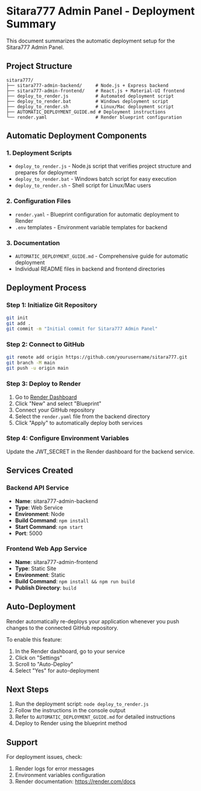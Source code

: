 # Sitara777 Admin Panel - Deployment Summary

This document summarizes the automatic deployment setup for the Sitara777 Admin Panel.

## Project Structure

```
sitara777/
├── sitara777-admin-backend/     # Node.js + Express backend
├── sitara777-admin-frontend/    # React.js + Material-UI frontend
├── deploy_to_render.js          # Automated deployment script
├── deploy_to_render.bat         # Windows deployment script
├── deploy_to_render.sh          # Linux/Mac deployment script
├── AUTOMATIC_DEPLOYMENT_GUIDE.md # Deployment instructions
└── render.yaml                  # Render blueprint configuration
```

## Automatic Deployment Components

### 1. Deployment Scripts
- `deploy_to_render.js` - Node.js script that verifies project structure and prepares for deployment
- `deploy_to_render.bat` - Windows batch script for easy execution
- `deploy_to_render.sh` - Shell script for Linux/Mac users

### 2. Configuration Files
- `render.yaml` - Blueprint configuration for automatic deployment to Render
- `.env` templates - Environment variable templates for backend

### 3. Documentation
- `AUTOMATIC_DEPLOYMENT_GUIDE.md` - Comprehensive guide for automatic deployment
- Individual README files in backend and frontend directories

## Deployment Process

### Step 1: Initialize Git Repository
```bash
git init
git add .
git commit -m "Initial commit for Sitara777 Admin Panel"
```

### Step 2: Connect to GitHub
```bash
git remote add origin https://github.com/yourusername/sitara777.git
git branch -M main
git push -u origin main
```

### Step 3: Deploy to Render
1. Go to [Render Dashboard](https://dashboard.render.com)
2. Click "New" and select "Blueprint"
3. Connect your GitHub repository
4. Select the `render.yaml` file from the backend directory
5. Click "Apply" to automatically deploy both services

### Step 4: Configure Environment Variables
Update the JWT_SECRET in the Render dashboard for the backend service.

## Services Created

### Backend API Service
- **Name**: sitara777-admin-backend
- **Type**: Web Service
- **Environment**: Node
- **Build Command**: `npm install`
- **Start Command**: `npm start`
- **Port**: 5000

### Frontend Web App Service
- **Name**: sitara777-admin-frontend
- **Type**: Static Site
- **Environment**: Static
- **Build Command**: `npm install && npm run build`
- **Publish Directory**: `build`

## Auto-Deployment

Render automatically re-deploys your application whenever you push changes to the connected GitHub repository.

To enable this feature:
1. In the Render dashboard, go to your service
2. Click on "Settings"
3. Scroll to "Auto-Deploy"
4. Select "Yes" for auto-deployment

## Next Steps

1. Run the deployment script: `node deploy_to_render.js`
2. Follow the instructions in the console output
3. Refer to `AUTOMATIC_DEPLOYMENT_GUIDE.md` for detailed instructions
4. Deploy to Render using the blueprint method

## Support

For deployment issues, check:
1. Render logs for error messages
2. Environment variables configuration
3. Render documentation: https://render.com/docs